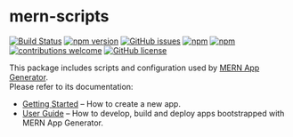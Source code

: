 # mern-scripts

[![Build Status](https://travis-ci.org/shahzaibkhalid/mern-scripts.svg?branch=master)](https://travis-ci.org/shahzaibkhalid/mern-scripts)
[![npm version](https://badge.fury.io/js/mern-scripts.svg)](https://badge.fury.io/js/mern-scripts)
[![GitHub issues](https://img.shields.io/github/issues/shahzaibkhalid/mern-scripts.svg)](https://github.com/shahzaibkhalid/mern-scripts/issues)
[![npm](https://img.shields.io/npm/dm/mern-scripts.svg)](https://www.npmjs.com/package/mern-scripts)
[![npm](https://img.shields.io/npm/dt/mern-scripts.svg)](https://www.npmjs.com/package/mern-scripts)
[![contributions welcome](https://img.shields.io/badge/contributions-welcome-brightgreen.svg?style=flat)](mailto:me@shahzaibkhalid.com)
[![GitHub license](https://img.shields.io/github/license/shahzaibkhalid/mern-scripts.svg)](https://github.com/shahzaibkhalid/mern-scripts/blob/master/LICENSE)

This package includes scripts and configuration used by [MERN App Generator](https://github.com/shahzaibkhalid/mern-app-generator).<br>
Please refer to its documentation:

* [Getting Started](https://github.com/shahzaibkhalid/mern-app-generator/blob/master/README.md#getting-started) – How to create a new app.
* [User Guide](https://github.com/shahzaibkhalid/mern-app-generator/blob/master/README.md) – How to develop, build and deploy apps bootstrapped with MERN App Generator.